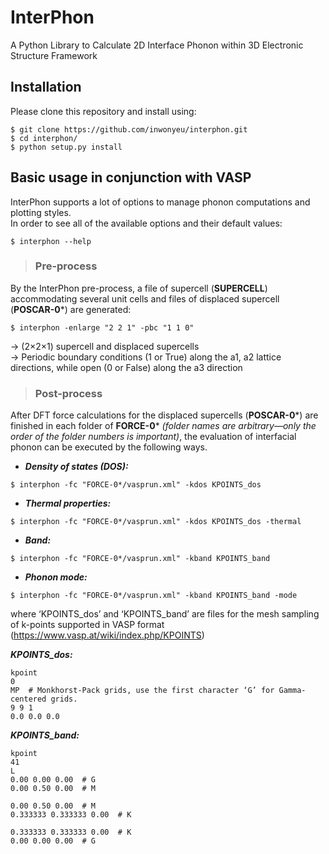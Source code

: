 # InterPhon

A Python Library to Calculate 2D Interface Phonon within 3D Electronic Structure Framework

## Installation

Please clone this repository and install using:

```
$ git clone https://github.com/inwonyeu/interphon.git
$ cd interphon/
$ python setup.py install
```

## Basic usage in conjunction with VASP

InterPhon supports a lot of options to manage phonon computations and plotting styles.  
In order to see all of the available options and their default values:

```
$ interphon --help
```

> ### Pre-process
By the InterPhon pre-process, a file of supercell (**SUPERCELL**) accommodating several unit cells and files of displaced supercell (**POSCAR-0***) are generated:

```
$ interphon -enlarge "2 2 1" -pbc "1 1 0"
```

-> (2×2×1) supercell and displaced supercells  
-> Periodic boundary conditions (1 or True) along the a1, a2 lattice directions, while open (0 or False) along the a3 direction

> ### Post-process
After DFT force calculations for the displaced supercells (**POSCAR-0***) are finished in each folder of **FORCE-0*** *(folder names are arbitrary—only the order of the folder numbers is important)*, the evaluation of interfacial phonon can be executed by the following ways.

- ***Density of states (DOS):***
```
$ interphon -fc "FORCE-0*/vasprun.xml" -kdos KPOINTS_dos
```

- ***Thermal properties:***
```
$ interphon -fc "FORCE-0*/vasprun.xml" -kdos KPOINTS_dos -thermal
```

- ***Band:***
```
$ interphon -fc "FORCE-0*/vasprun.xml" -kband KPOINTS_band
```

- ***Phonon mode:***
```
$ interphon -fc "FORCE-0*/vasprun.xml" -kband KPOINTS_band -mode
```

where ‘KPOINTS_dos’ and ‘KPOINTS_band’ are files for the mesh sampling of k-points supported in VASP format (<https://www.vasp.at/wiki/index.php/KPOINTS>)

***KPOINTS_dos:***
```
kpoint
0
MP  # Monkhorst-Pack grids, use the first character ‘G’ for Gamma-centered grids.
9 9 1
0.0 0.0 0.0
```

***KPOINTS_band:***
```
kpoint
41
L
0.00 0.00 0.00  # G
0.00 0.50 0.00  # M

0.00 0.50 0.00  # M
0.333333 0.333333 0.00  # K

0.333333 0.333333 0.00  # K
0.00 0.00 0.00  # G
```
